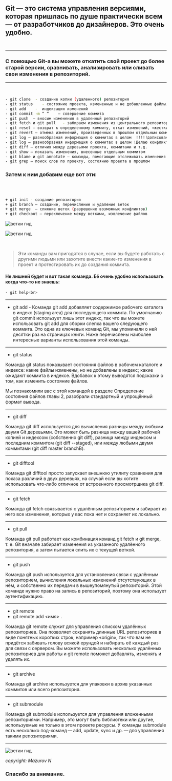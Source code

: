 


##  Git — это система управления версиями, которая пришлась по душе практически всем — от разработчиков до дизайнеров. Это очень удобно. <br><br>
***

### С помощью Git-a вы можете откатить свой проект до более старой версии, сравнивать, анализировать или сливать свои изменения в репозиторий. 

***

<br>

``` sh 
- git clone  - создание копии (удаленного) репозитория  
- git status    - состояние проекта, измененные и не добавленные файлы, индексированные файлы
- git add    -  индексация изменений
- git commit -m “ “    — совершение коммита
- git push  — вносим изменения в удаленный репозиторий   
- git fetch и git pull   - забираем изменения из центрального репозитория
- git reset — возврат к определенному коммиту, откат изменений, «жесткий» или «мягкий»
- git revert — отмена изменений, произведенных в прошлом отдельным коммитом
- git log — разнообразная информация о коммитах в целом  !!!!!дописываю  для конфликта !!!!!
- git log — разнообразная информация о коммитах в целом !Делаю конфликт !
- git diff — отличия между деревьями проекта, коммитами и т.д.
- git show — показать изменения, внесенные отдельным коммитом
- git blame и git annotate — команды, помогающие отслеживать изменения файлов
- git grep — поиск слов по проекту, состоянию проекта в прошлом
```
### Затем к ним добавим еще вот эти:
<br>

``` sh   

+ git init - создание репозитория
+ git branch — создание, перечисление и удаление веток
+ git merge  — слияние веток (разрешение возможных конфликтов)
+ git checkout — переключение между ветками, извлечение файлов
```
![ветки гид](images\gid_im.jpeg)

![ветки гид](https://wac-cdn.atlassian.com/dam/jcr:389059a7-214c-46a3-bc52-7781b4730301/hero.svg?cdnVersion=447)

<br>


> Эти команды вам пригодятся в случае, если вы будете работать с другими людьми или захотите внести какие-то изменения в проект и протестировать их до создания коммита. 

#### Не лишней будет и вот такая команда. Её очень удобно использовать когда что-то не знаешь:
``` sh
- git help<br>
```
***

+ git add -  Команда git add добавляет содержимое рабочего каталога в индекс (staging area) для последующего коммита. 
По умолчанию git commit использует лишь этот индекс, так что вы можете использовать git add для сборки слепка вашего следующего коммита. 
Это одна из ключевых команд Git, мы упоминали о ней десятки раз на страницах книги. 
Ниже перечислены наиболее интересные варианты использования этой команды.
***

+ git status

Команда git status показывает состояния файлов в рабочем каталоге и индексе: какие файлы изменены, но не добавлены в индекс; какие ожидают коммита в индексе. Вдобавок к этому выводятся подсказки о том, как изменить состояние файлов.

Мы познакомили вас с этой командой в разделе Определение состояния файлов главы 2, разобрали стандартный и упрощённый формат вывода. 
***

+ git diff

Команда git diff используется для вычисления разницы между любыми двумя Git деревьями. Это может быть разница между вашей рабочей копией и индексом (собственно git diff), разница между индексом и последним коммитом (git diff --staged), или между любыми двумя коммитами (git diff master branchB).
***


+ git difftool

Команда git difftool просто запускает внешнюю утилиту сравнения для показа различий в двух деревьях, на случай если вы хотите использовать что-либо отличное от встроенного просмотрщика git diff.

***

+ git fetch

Команда git fetch связывается с удалённым репозиторием и забирает из него все изменения, которых у вас пока нет и сохраняет их локально.
***
+ git pull

Команда git pull работает как комбинация команд git fetch и git merge, т. е. Git вначале забирает изменения из указанного удалённого репозитория, а затем пытается слить их с текущей веткой.
***
+ git push

Команда git push используется для установления связи с удалённым репозиторием, вычисления локальных изменений отсутствующих в нём, и собственно их передачи в вышеупомянутый репозиторий. Этой команде нужно право на запись в репозиторий, поэтому она использует аутентификацию.
***
+ git remote
+ git remote add <имя> <URL>.

Команда git remote служит для управления списком удалённых репозиториев. Она позволяет сохранять длинные URL репозиториев в виде понятных коротких строк, например «origin», так что вам не придётся забивать голову всякой ерундой и набирать её каждый раз для связи с сервером. Вы можете использовать несколько удалённых репозиториев для работы и git remote поможет добавлять, изменять и удалять их.

***
+ git archive

Команда git archive используется для упаковки в архив указанных коммитов или всего репозитория.

***
+ git submodule

Команда git submodule используется для управления вложенными репозиториями. Например, это могут быть библиотеки или другие, используемые не только в этом проекте ресурсы. У команды submodule есть несколько под-команд — add, update, sync и др. — для управления такими репозиториями.

***






![ветки гид](https://thumb.tildacdn.com/tild6430-6566-4465-b436-343639616430/-/resize/760x/-/format/webp/git.png)












_copyright: Mazurov N_

### Спасибо за внимание.
